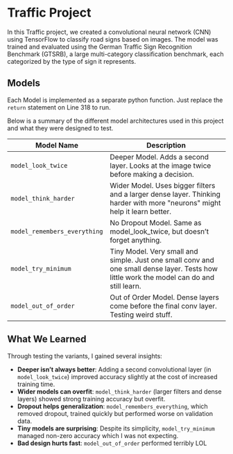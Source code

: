 # Traffic Project

In this Traffic project, we created a convolutional neural network (CNN) using TensorFlow to classify road signs based
on images. The model was trained and evaluated using the German Traffic Sign Recognition Benchmark (GTSRB), a large
multi-category classification benchmark, each categorized by the type of sign it represents.

## Models

Each Model is implemented as a separate python function. Just replace the `return` statement on Line 318 to run.

Below is a summary of the different model architectures used in this project and what they were designed to test.

| Model Name                   | Description                                                                                                                               |
|------------------------------|-------------------------------------------------------------------------------------------------------------------------------------------|
| `model_look_twice`           | Deeper Model. Adds a second layer. Looks at the image twice before making a decision.                                                     |
| `model_think_harder`         | Wider Model. Uses bigger filters and a larger dense layer. Thinking harder with more "neurons" might help it learn better.                |
| `model_remembers_everything` | No Dropout Model. Same as model_look_twice, but doesn’t forget anything.                                                                  |
| `model_try_minimum`          | Tiny Model. Very small and simple. Just one small conv and one small dense layer. Tests how little work the model can do and still learn. |
| `model_out_of_order`         | Out of Order Model. Dense layers come before the final conv layer. Testing weird stuff.                                                   |

## What We Learned

Through testing the variants, I gained several insights:

- **Deeper isn’t always better**: Adding a second convolutional layer (in `model_look_twice`) improved accuracy slightly at the cost of increased training time.
- **Wider models can overfit**: `model_think_harder` (larger filters and dense layers) showed strong training accuracy but overfit.
- **Dropout helps generalization**: `model_remembers_everything`, which removed dropout, trained quickly but performed worse on validation data.
- **Tiny models are surprising**: Despite its simplicity, `model_try_minimum` managed non-zero accuracy which I was not expecting.
- **Bad design hurts fast**: `model_out_of_order` performed terribly LOL
